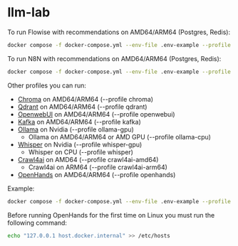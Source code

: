 # llm-lab

To run Flowise with recommendations on AMD64/ARM64 (Postgres, Redis):

```bash
docker compose -f docker-compose.yml --env-file .env-example --profile flowise up -d
```

To run N8N with recommendations on AMD64/ARM64 (Postgres, Redis):

```bash
docker compose -f docker-compose.yml --env-file .env-example --profile n8n up -d
```

Other profiles you can run:

* [Chroma](https://github.com/chroma-core/chroma) on AMD64/ARM64 (--profile chroma)
* [Qdrant](https://github.com/qdrant/qdrant) on AMD64/ARM64 (--profile qdrant)
* [OpenwebUI](https://github.com/open-webui/open-webui) on AMD64/ARM64 (--profile openwebui)
* [Kafka](https://github.com/apache/kafka) on AMD64/ARM64 (--profile kafka)
* [Ollama](https://github.com/ollama/ollama) on Nvidia (--profile ollama-gpu)
    + Ollama on AMD64/ARM64 or AMD GPU (--profile ollama-cpu)
* [Whisper](https://github.com/openai/whisper) on Nvidia (--profile whisper-gpu)
    + Whisper on CPU (--profile whisper)
* [Crawl4ai](https://github.com/unclecode/crawl4ai) on AMD64 (--profile crawl4ai-amd64)
    + Crawl4ai on ARM64 (--profile crawl4ai-arm64)
* [OpenHands](https://github.com/All-Hands-AI/OpenHands) on AMD64/ARM64 (--profile openhands)

Example:

```bash
docker compose -f docker-compose.yml --env-file .env-example --profile openwebui --profile ollama-gpu up -d
```

Before running OpenHands for the first time on Linux you must run the following command:

```bash
echo "127.0.0.1 host.docker.internal" >> /etc/hosts
```
